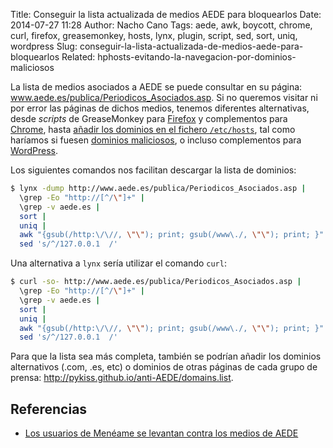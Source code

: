 Title: Conseguir la lista actualizada de medios AEDE para bloquearlos
Date: 2014-07-27 11:28
Author: Nacho Cano
Tags: aede, awk, boycott, chrome, curl, firefox, greasemonkey, hosts, lynx, plugin, script, sed, sort, uniq, wordpress
Slug: conseguir-la-lista-actualizada-de-medios-aede-para-bloquearlos
Related: hphosts-evitando-la-navegacion-por-dominios-maliciosos

La lista de medios asociados a AEDE se puede consultar en su página:
www.aede.es/publica/Periodicos_Asociados.asp. Si no queremos visitar ni
por error las páginas de dichos medios, tenemos diferentes alternativas,
desde _scripts_ de GreaseMonkey para [Firefox][] y complementos para
[Chrome][], hasta [añadir los dominios en el fichero `/etc/hosts`][añadir los dominios en el fichero /etc/hosts],
tal como haríamos si fuesen [dominios maliciosos][], o incluso
complementos para [WordPress][].

Los siguientes comandos nos facilitan descargar la lista de dominios:

```bash
$ lynx -dump http://www.aede.es/publica/Periodicos_Asociados.asp |
  \grep -Eo "http://[^/\"]+" |
  \grep -v aede.es |
  sort |
  uniq |
  awk "{gsub(/http:\/\//, \"\"); print; gsub(/www\./, \"\"); print; }" |
  sed 's/^/127.0.0.1  /'
```

Una alternativa a `lynx` sería utilizar el comando `curl`:

```bash
$ curl -so- http://www.aede.es/publica/Periodicos_Asociados.asp |
  \grep -Eo "http://[^/\"]+" |
  \grep -v aede.es |
  sort |
  uniq |
  awk "{gsub(/http:\/\//, \"\"); print; gsub(/www\./, \"\"); print; }" |
  sed 's/^/127.0.0.1  /'
```

Para que la lista sea más completa, también se podrían añadir los
dominios alternativos (.com, .es, etc) o dominios de otras páginas de
cada grupo de prensa: <http://pykiss.github.io/anti-AEDE/domains.list>.

Referencias
-----------

- [Los usuarios de Menéame se levantan contra los medios de AEDE][]

  [Firefox]: https://github.com/pykiss/anti-AEDE/blob/master/script.user.js
    "Firefox"
  [Chrome]: https://chrome.google.com/webstore/detail/aede-blocker/olfbaiingdbeoihdemklgmakblhcgpmn?hl=es
    "Chrome"
  [añadir los dominios en el fichero /etc/hosts]: http://anotacionsalmarge.wordpress.com/2014/02/17/bloquejar-pagines-web/
    "añadir los dominios en el fichero /etc/hosts"
  [dominios maliciosos]: {filename}/admin/hphosts-evitando-la-navegacion-por-dominios-maliciosos.md
    "hpHosts, evitando la navegación por dominios maliciosos"
  [WordPress]: https://wordpress.org/plugins/canon-aede/
    "WordPress"
  [Los usuarios de Menéame se levantan contra los medios de AEDE]: http://www.elconfidencial.com/tecnologia/2014-02-17/los-usuarios-de-meneame-se-levantan-contra-los-medios-de-aede_90486/
    "Los usuarios de Menéame se levantan contra los medios de AEDE"
